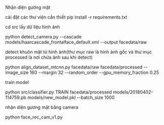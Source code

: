 Nhận diện gương mặt


cài đặt các thư viện cần thiết
pip install -r requirements.txt

cd src
lấy dữ liệu hình ảnh 

python detect_camera.py --cascade models/haarcascade_frontalface_default.xml --output facedata/raw


detect khuôn mặt từ hình ảnh(thư mục raw là hình ảnh gốc và thư mục processed là nơi chứa ảnh sau khi detect)

python align_dataset_mtcnn.py  facedata/raw facedata/processed --image_size 160 --margin 32  --random_order --gpu_memory_fraction 0.25


train model

python src/classifier.py TRAIN facedata/processed models/20180402-114759.pb models/new_model.pkl --batch_size 1000

nhận diện gương mặt bằng camera

python face_rec_cam_v1.py